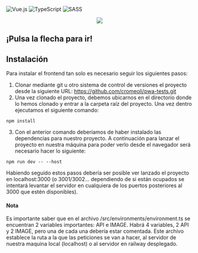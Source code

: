 ![Vue.js](https://img.shields.io/badge/vuejs-%2335495e.svg?style=for-the-badge&logo=vuedotjs&logoColor=%234FC08D)
![TypeScript](https://img.shields.io/badge/typescript-%23007ACC.svg?style=for-the-badge&logo=typescript&logoColor=white)
![SASS](https://img.shields.io/badge/SASS-hotpink.svg?style=for-the-badge&logo=SASS&logoColor=white)


<div align="center"><a href="https://upp.lol/"><img src="https://github.com/cromeoli/upp-backend-laravel/assets/92324278/fa030cf2-b533-41af-8162-063937f98c94"></a></div>

## ¡Pulsa la flecha para ir!

## Instalación

Para instalar el frontend tan solo es necesario seguir los siguientes pasos:
1. Clonar mediante git u otro sistema de control de versiones el proyecto desde la siguiente URL: https://github.com/cromeoli/pwa-tests.git
2. Una vez clonado el proyecto, debemos ubicarnos en el directorio donde lo hemos clonado y entrar a la carpeta raíz del proyecto. Una vez dentro ejecutamos el siguiente comando:  

```
npm install
```

3. Con el anterior comando deberíamos de haber instalado las dependencias para nuestro proyecto. A continuación para lanzar el proyecto en nuestra máquina para poder verlo desde el navegador será necesario hacer lo siguiente:

```
npm run dev -- --host
```

Habiendo seguido estos pasos debería ser posible ver lanzado el proyecto en localhost:3000 (o 3001/3002… dependiendo de si están ocupados se intentará levantar el servidor en cualquiera de los puertos posteriores al 3000 que estén disponibles).

#### Nota
Es importante saber que en el archivo /src/environments/environment.ts se encuentran 2 variables importantes: API e IMAGE. Habrá 4 variables, 2 API y 2 IMAGE, pero una de cada una debería estar comentada. Este archivo establece la ruta a la que las peticiones se van a hacer, al servidor de nuestra maquina local (localhost) o al servidor en railway desplegado.
